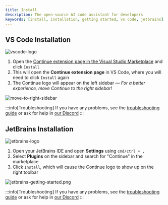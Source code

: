 ```yaml
---
title: Install
description: The open-source AI code assistant for developers
keywords: [install, installation, getting started, vs code, jetbrains]
---
```


## VS Code Installation

![vscode-logo](/img/vscode-logo-100.png)

1. Open the [Continue extension page in the Visual Studio Marketplace](https://marketplace.visualstudio.com/items?itemName=Continue.continue) and click `Install`
2. This will open the __Continue extension page__ in VS Code, where you will need to click `Install` again
3. The Continue logo will appear on the left sidebar — _For a better experience, move Continue to the right sidebar!_

![move-to-right-sidebar](/img/move-to-right-sidebar.gif)

:::info[Troubleshooting]
If you have any problems, see the [troubleshooting guide](troubleshooting.md) or ask for help in [our Discord](https://discord.gg/NWtdYexhMs)
:::

## JetBrains Installation

![jetbrains-logo](/img/jetbrains-logo-100.png)

1. Open your JetBrains IDE and open **Settings** using `cmd/ctrl + ,`
2. Select **Plugins** on the sidebar and search for "Continue" in the marketplace
3. Click `Install`, which will cause the Continue logo to show up on the right toolbar

![jetbrains-getting-started.png](/img/jetbrains-getting-started.png)

:::info[Troubleshooting]
If you have any problems, see the [troubleshooting guide](troubleshooting.md) or ask for help in [our Discord](https://discord.com/invite/EfJEfdFnDQ)
:::
